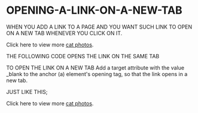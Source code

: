 # OPENING-A-LINK-ON-A-NEW-TAB
WHEN YOU ADD A LINK TO A PAGE AND YOU WANT SUCH LINK TO OPEN ON A NEW TAB WHENEVER YOU CLICK ON IT.

  <p>Click here to view more <a href="https://freecatphotoapp.com">cat photos</a>.</p>
  THE FOLLOWING CODE OPENS THE LINK ON THE SAME TAB

TO  OPEN THE LINK ON A NEW TAB
Add a target attribute with the value _blank to the anchor (a) element's opening tag, so that the link opens in a new tab.
  
  
  JUST LIKE THIS;
 <p>Click here to view more <a href="https://freecatphotoapp.com" target="_blank">cat photos</a>.</p>
